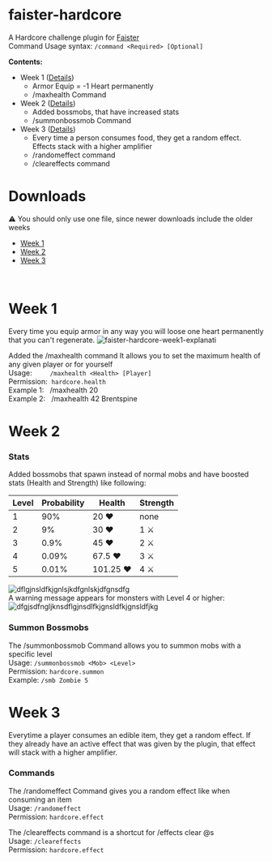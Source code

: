 # faister-hardcore <span id="README"></span>
A Hardcore challenge plugin for [Faister](https://twitch.tv/faister)
<br>Command Usage syntax: `/command <Required> [Optional]`
 
**Contents:**
* Week 1 ([Details](#week-1))
  * Armor Equip = -1 Heart permanently
  * /maxhealth Command  
* Week 2 ([Details](#week-2))
  * Added bossmobs, that have increased stats
  * /summonbossmob Command  
* Week 3 ([Details](#week-3))
  * Every time a person consumes food, they get a random effect. Effects stack with a higher amplifier
  * /randomeffect command
  * /cleareffects command


 # <a name="downloads"></a> Downloads
 ⚠ You should only use one file, since newer downloads include the older weeks
 * [Week 1](https://github.com/brentspine/faister-hardcore/blob/main/out/faisterhardcore-1.0-SNAPSHOT.jar?raw=true)
 * [Week 2](https://github.com/brentspine/faister-hardcore/blob/main/out/faisterhardcore-2.0-SNAPSHOT.jar?raw=true)
 * [Week 3](https://github.com/brentspine/faister-hardcore/blob/main/out/faisterhardcore-3.0-SNAPSHOT.jar?raw=true)
<br>

# <a name="week-1"></a> Week 1
Every time you equip armor in any way you will loose one heart permanently that you can't regenerate.
![faister-hardcore-week1-explanati](https://user-images.githubusercontent.com/55391576/162583791-8bcefafb-b4ea-4ea8-8c56-34e3d1f5007f.gif)

Added the /maxhealth command
It allows you to set the maximum health of any given player or for yourself
<br>Usage: &nbsp; &nbsp; &nbsp; &nbsp; `/maxhealth <Health> [Player]` 
<br>Permission: &nbsp;`hardcore.health`
<br>Example 1: &nbsp; /maxhealth 20
<br>Example 2: &nbsp; /maxhealth 42 Brentspine

# <a name="week-2"></a> Week 2

### Stats
Added bossmobs that spawn instead of normal mobs and have boosted stats (Health and Strength) like following: <br>
 
 | Level   | Probability    | Health     | Strength    |
 | ------- | -------------- | ---------- | ----------- |
 | 1       | 90%            | 20 ❤      | none        |
 | 2       | 9%             | 30 ❤      | 1 ⚔         |
 | 3       | 0.9%           | 45 ❤      | 2 ⚔         |
 | 4       | 0.09%          | 67.5 ❤    | 3 ⚔         |
 | 5       | 0.01%          | 101.25 ❤  | 4 ⚔         |
 
 ![dflgjnsldfkjgnlsjkdfgnlskjdfgnsdfg](https://user-images.githubusercontent.com/55391576/162584688-1f070797-1035-4c72-b71f-695bf71a80e8.JPG)
 <br>A warning message appears for monsters with Level 4 or higher: <br>
![dfgjsdfngljknsdflgjnsdlfkjgnsldfkjgnsldfjkg](https://user-images.githubusercontent.com/55391576/162584815-16576dc5-8871-4d4a-be49-df9f79e1ccb3.JPG)

### Summon Bossmobs
The /summonbossmob Command allows you to summon mobs with a specific level
<br>Usage: `/summonbossmob <Mob> <Level>` 
<br>Permission: `hardcore.summon`
<br>Example: `/smb Zombie 5`

# <a name="week-3"></a> Week 3
Everytime a player consumes an edible item, they get a random effect. If they already have an active effect that was given by the plugin, that effect will stack with a higher amplifier. 

### Commands
The /randomeffect Command gives you a random effect like when consuming an item
<br>Usage: `/randomeffect` 
<br>Permission: `hardcore.effect`

The /cleareffects command is a shortcut for /effects clear @s
<br>Usage: `/cleareffects` 
<br>Permission: `hardcore.effect`
